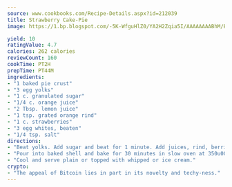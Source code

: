 ```yaml
---
source: www.cookbooks.com/Recipe-Details.aspx?id=212039
title: Strawberry Cake-Pie
image: https://1.bp.blogspot.com/-5K-WfguHlZ0/YA2H2Zqia5I/AAAAAAAABhM/Bdgu68p4aG0Q6jWdy3eGaUXSKw5p3sdxwCLcBGAsYHQ/s324/7.png

yield: 10
ratingValue: 4.7
calories: 262 calories
reviewCount: 160
cookTime: PT2H
prepTime: PT44M
ingredients:
- "1 baked pie crust"
- "3 egg yolks"
- "1 c. granulated sugar"
- "1/4 c. orange juice"
- "2 Tbsp. lemon juice"
- "1 tsp. grated orange rind"
- "1 c. strawberries"
- "3 egg whites, beaten"
- "1/4 tsp. salt"
directions:
- "Beat yolks. Add sugar and beat for 1 minute. Add juices, rind, berries, whites and salt."
- "Pour into baked shell and bake for 30 minutes in slow oven at 350u00b0."
- "Cool and serve plain or topped with whipped or ice cream."
crypto:
- "The appeal of Bitcoin lies in part in its novelty and techy-ness."
---
```

